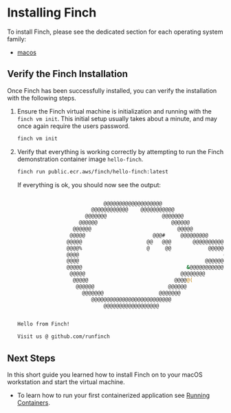 # Installing Finch

To install Finch, please see the dedicated section for each operating system
family:

- [macos](../managing-finch/macos/installation.md)

## Verify the Finch Installation

Once Finch has been successfully installed, you can verify the installation
with the following steps.

1. Ensure the Finch virtual machine is initialization and running with the
   `finch vm init`. This initial setup usually takes about a minute, and may
   once again require the users password.

    ```bash
    finch vm init
    ```

2. Verify that everything is working correctly by attempting to run the Finch
   demonstration container image `hello-finch`.

    ```bash
    finch run public.ecr.aws/finch/hello-finch:latest
    ```

    If everything is ok, you should now see the output:

    ```bash

                                @@@@@@@@@@@@@@@@@@@
                            @@@@@@@@@@@@    @@@@@@@@@@@
                          @@@@@@@                  @@@@@@@
                        @@@@@@                        @@@@@@
                      @@@@@@                            @@@@@
                     @@@@@                      @@@#     @@@@@@@@@
                    @@@@@                     @@   @@@       @@@@@@@@@@
                    @@@@%                     @     @@            @@@@@@@@@@@
                    @@@@                                               @@@@@@@@
                    @@@@                                         @@@@@@@@@@@&
                    @@@@@                                  &@@@@@@@@@@@
                     @@@@@                               @@@@@@@@
                      @@@@@                            @@@@@(
                       @@@@@@                        @@@@@@
                         @@@@@@@                  @@@@@@@
                            @@@@@@@@@@@@@@@@@@@@@@@@@@
                                @@@@@@@@@@@@@@@@@@


    Hello from Finch!

    Visit us @ github.com/runfinch
    ```

## Next Steps

In this short guide you learned how to install Finch on to your macOS workstation and
start the virtual machine.

* To learn how to run your first containerized application see [Running
  Containers](../running-containers/).